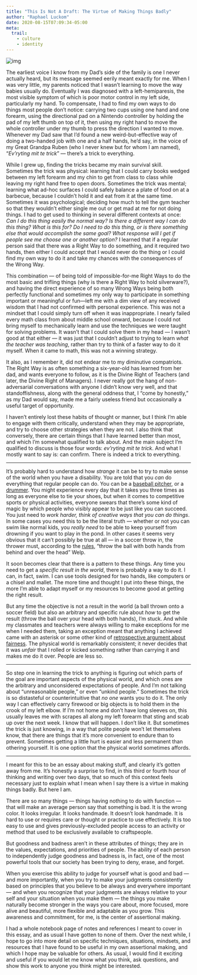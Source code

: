 ```yaml
---
title: "This Is Not A Draft: The Virtue of Making Things Badly"
author: "Raphael Luckom"
date: 2020-08-15T07:09:34-05:00
meta:
  trail:
    - culture
    - identity
---
```

![img](/img/notdraft/bag-01.jpeg)

The earliest voice I know from my Dad’s side of the family is one I never actually heard, but its message seemed eerily meant exactly for me. When I was very little, my parents noticed that I wasn’t learning to move the way babies usually do. Eventually I was diagnosed with a left-hemiparesis, the most visible symptom of which is poor motor control in my left side, particularly my hand. To compensate, I had to find my own ways to do things most people don’t notice: carrying two cups using one hand and one forearm, using the directional pad on a Nintendo controller by holding the pad of my left thumb on top of it, then using my right hand to move the whole controller under my thumb to press the direction I wanted to move. Whenever my Dad saw that I’d found a new weird-but-effective way of doing a two-handed job with one and a half hands, he’d say, in the voice of my Great Grandpa Ruben (who I never knew but for whom I am named), “_Ev’ryting mit te trick_” — there’s a trick to everything.

While I grew up, finding the tricks became my main survival skill. Sometimes the trick was physical: learning that I could carry books wedged between my left forearm and my chin to get from class to class while leaving my right hand free to open doors. Sometimes the trick was mental; learning what ad-hoc surfaces I could safely balance a plate of food on at a barbecue, because I couldn’t hold it and eat from it at the same time. Sometimes it was psychological; deciding how much to tell the gym teacher so that they wouldn’t either single me out or get mad at me for not doing things. I had to get used to thinking in several different contexts at once: _Can I do this thing easily the normal way? Is there a different way I can do this thing? What is this for? Do I need to do this thing, or is there something else that would accomplish the same goal? What response will I get if people see me choose one or another option?_ I learned that if a regular person said that there was a Right Way to do something, and it required two hands, then either I could accept that I would never do the thing or I could find my own way to do it and take my chances with the consequences of the Wrong Way.

This combination — of being told of impossible-for-me Right Ways to do the most basic and trifling things (why is there a Right Way to hold silverware?), and having the direct experience of so many Wrong Ways being both perfectly functional and sometimes my only way to participate in something important or meaningful or fun—left me with a dim view of any received wisdom that I had not confirmed with personal experience. This was not a mindset that I could simply turn off when it was inappropriate. I nearly failed every math class from about middle school onward, because I could not bring myself to mechanically learn and use the techniques we were taught for solving problems. It wasn’t that I could solve them in my head — I wasn’t good at that either — it was just that I couldn’t adjust to trying to learn _what the teacher was teaching_, rather than try to think of a faster way to do it myself. When it came to math, this was not a winning strategy.

It also, as I remember it, did not endear me to my diminutive compatriots. The Right Way is as often something a six-year-old has learned from her dad, and wants everyone to follow, as it is the Divine Right of Teachers (and later, the Divine Right of Managers). I never really got the hang of non-adversarial conversations with anyone I didn’t know very well, and that standoffishness, along with the general oddness that, I “come by honestly,” as my Dad would say, made me a fairly useless friend but occasionally a useful target of opportunity.

I haven’t entirely lost these habits of thought or manner, but I think I’m able to engage with them critically, understand when they may be appropriate, and try to choose other strategies when they are not. I also think that conversely, there are certain things that I have learned better than most, and which I’m somewhat qualified to talk about. And the main subject I’m qualified to discuss is those four words: _ev’ryting mit te trick_. And what I mostly want to say is: can confirm. There is indeed a trick to everything.

---

It’s probably hard to understand how _strange_ it can be to try to make sense of the world when you have a disability. You are told that you _can_ do everything that regular people can do. You can be a [baseball pitcher](https://en.wikipedia.org/wiki/Jim_Abbott), or a [drummer](https://en.wikipedia.org/wiki/Rick_Allen_(drummer)). You might experience every day that it takes you three times as long as everyone else to tie your shoes, but when it comes to competitive sports or physical activities, everyone swears that there’s some kind of magic by which people who visibly appear to be just like you can succeed. You just need to _work harder, think of creative ways that you can do things_. In some cases you need this to be the literal truth — whether or not you can swim like normal kids, you _really need_ to be able to keep yourself from drowning if you want to play in the pond. In other cases it seems very obvious that it can’t possibly be true at all — in a soccer throw in, the thrower must, according to the [rules](https://www.thefa.com/football-rules-governance/lawsandrules/laws/football-11-11/law-15---the-throw-in#:~:text=A%20throw%2Din%20is%20awarded,a%20goal%20kick%20is%20awarded), “throw the ball with both hands from behind and over the head” Welp.

It soon becomes clear that there is a pattern to these things. Any time you need to get a _specific result in the world_, there is probably a way to do it. I can, in fact, swim. I can use tools designed for two hands, like computers or a chisel and mallet. The more time and thought I put into these things, the more I’m able to adapt myself or my resources to become good at getting the right result.

But any time the objective is not a result in the world (a ball thrown onto a soccer field) but also an arbitrary and specific rule about _how_ to get the result (throw the ball over your head with both hands), I’m stuck. And while my classmates and teachers were always willing to make exceptions for me when I needed them, taking an exception meant that anything I achieved came with an asterisk or some other kind of [retrospective argument about fairness](https://www.scientificamerican.com/article/blade-runners-do-high-tech-prostheses-give-runners-an-unfair-advantage/). The physical world is remarkably consistent; it never decides that it was _unfair_ that I rolled or kicked something rather than carrying it and makes me do it over. People are less so.

---

So step one in learning the trick to anything is figuring out which parts of the goal are important aspects of the physical world, and which ones are the arbitrary and unconsidered expectations of people. And I’m not talking about “unreasonable people,” or even “unkind people.” Sometimes the trick is so distasteful or counterintuitive that _no one_ wants you to do it. The only way I can effectively carry firewood or big objects is to hold them in the crook of my left elbow. If I’m not home and don’t have long sleeves on, this usually leaves me with scrapes all along my left forearm that sting and scab up over the next week. I know that will happen. I don’t like it. But sometimes the trick is just knowing, in a way that polite people won’t let themselves know, that there are things that it’s more convenient to endure than to prevent. Sometimes getting a little hurt is easier and less permanent than othering yourself. It is one option that the physical world sometimes affords.

---

I meant for this to be an essay about making stuff, and clearly it’s gotten away from me. It’s honestly a surprise to find, in this third or fourth hour of thinking and writing over two days, that so much of this context feels necessary just to explain what I mean when I say there is a virtue in making things badly. But here I am.

There are so many things — things having nothing to do with function — that will make an average person say that something is bad. It is the wrong color. It looks irregular. It looks handmade. It doesn’t look handmade. It is hard to use or requires care or thought or practice to use effectively. It is too easy to use and gives previously-excluded people access to an activity or method that used to be exclusively available to craftspeople.

But goodness and badness aren’t in these attributes of things; they are in the values, expectations, and priorities of people. The ability of each person to independently judge goodness and badness is, in fact, one of the most powerful tools that our society has been trying to deny, erase, and forget.

When you exercise this ability to judge for yourself what is good and bad — and more importantly, when you try to make your judgments consistently based on principles that you believe to be always and everywhere important — and when you recognize that your judgments are always relative to your self and your situation when you make them — the things you make naturally become stronger in the ways you care about, more focused, more alive and beautiful, more flexible and adaptable as you grow. This awareness and commitment, for me, is the center of assertional making.

I had a whole notebook page of notes and references I meant to cover in this essay, and as usual I have gotten to none of them. Over the next while, I hope to go into more detail on specific techniques, situations, mindsets, and resources that I have found to be useful in my own assertional making, and which I hope may be valuable for others. As usual, I would find it exciting and useful if you would let me know what you think, ask questions, and show this work to anyone you think might be interested.
